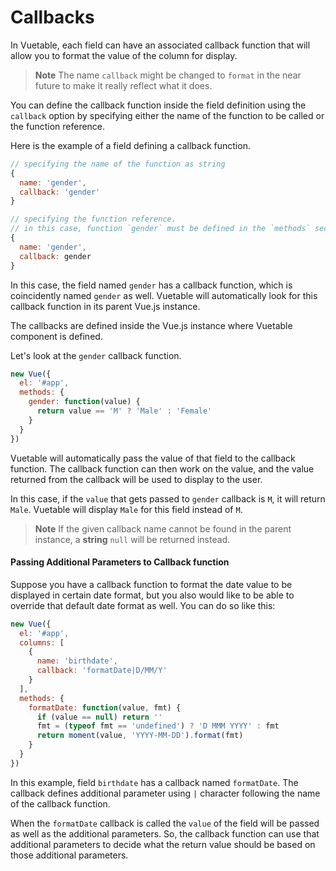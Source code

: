 # Callbacks

In Vuetable, each field can have an associated callback function that will allow you to format the value of the column for display.

> __Note__
> The name `callback` might be changed to `format` in the near future to make it really reflect what it does.

You can define the callback function inside the field definition using the `callback` option by specifying either the name of the function to be called or the function reference.

Here is the example of a field defining a callback function.
```javascript
// specifying the name of the function as string
{
  name: 'gender',
  callback: 'gender'
}

// specifying the function reference.
// in this case, function `gender` must be defined in the `methods` section.
{
  name: 'gender',
  callback: gender
}
```

In this case, the field named `gender` has a callback function, which is coincidently named `gender` as well. Vuetable will automatically look for this callback function in its parent Vue.js instance.

The callbacks are defined inside the Vue.js instance where Vuetable component is defined.

Let's look at the `gender` callback function.
```javascript
new Vue({
  el: '#app',
  methods: {
    gender: function(value) {
      return value == 'M' ? 'Male' : 'Female'
    }
  }
})
```

Vuetable will automatically pass the value of that field to the callback function. The callback function can then work on the value, and the value returned from the callback will be used to display to the user.

In this case, if the `value` that gets passed to `gender` callback is `M`, it will return `Male`. Vuetable will display `Male` for this field instead of `M`.

> __Note__
> If the given callback name cannot be found in the parent instance, a **string** `null` will be returned instead.

#### Passing Additional Parameters to Callback function
Suppose you have a callback function to format the date value to be displayed in certain date format, but you also would like to be able to override that default date format as well. You can do so like this:
```javascript
new Vue({
  el: '#app',
  columns: [
    {
      name: 'birthdate',
      callback: 'formatDate|D/MM/Y'
    }
  ],
  methods: {
    formatDate: function(value, fmt) {
      if (value == null) return ''
      fmt = (typeof fmt == 'undefined') ? 'D MMM YYYY' : fmt
      return moment(value, 'YYYY-MM-DD').format(fmt)
    }
  }
})
```

In this example, field `birthdate` has a callback named `formatDate`. The callback defines additional parameter using `|` character following the name of the callback function.

When the `formatDate` callback is called the `value` of the field will be passed as well as the additional parameters. So, the callback function can use that additional parameters to decide what the return value should be based on those additional parameters.

